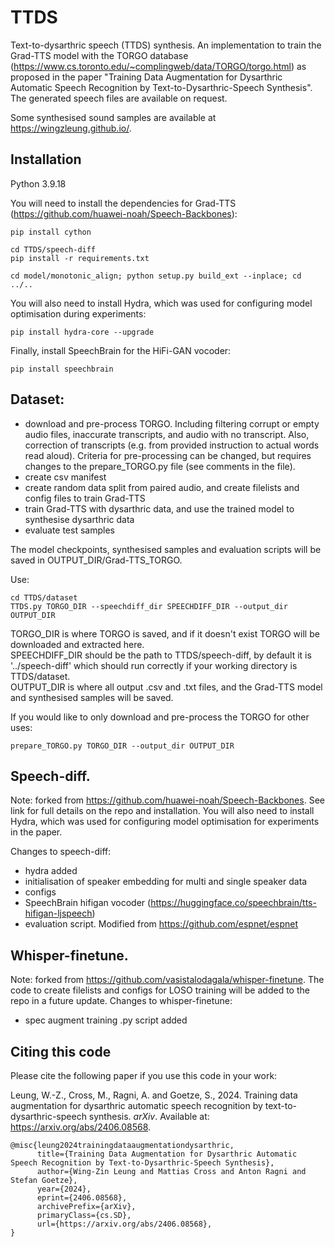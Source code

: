 # TTDS
Text-to-dysarthric speech (TTDS) synthesis. An implementation to train the Grad-TTS model with the TORGO database (https://www.cs.toronto.edu/~complingweb/data/TORGO/torgo.html) as proposed in the paper "Training Data Augmentation for Dysarthric Automatic Speech Recognition by Text-to-Dysarthric-Speech Synthesis". The generated speech files are available on request.

Some synthesised sound samples are available at https://wingzleung.github.io/. 

## Installation

Python 3.9.18

You will need to install the dependencies for Grad-TTS (https://github.com/huawei-noah/Speech-Backbones):

```
pip install cython
```

```
cd TTDS/speech-diff
pip install -r requirements.txt
```

```
cd model/monotonic_align; python setup.py build_ext --inplace; cd ../..
```

You will also need to install Hydra, which was used for configuring model optimisation during experiments:
```
pip install hydra-core --upgrade
```

Finally, install SpeechBrain for the HiFi-GAN vocoder:
```
pip install speechbrain
```


## Dataset:
- download and pre-process TORGO. Including filtering corrupt or empty audio files, inaccurate transcripts, and audio with no transcript. Also, correction of transcripts (e.g. from provided instruction to actual words read aloud). Criteria for pre-processing can be changed, but requires changes to the prepare_TORGO.py file (see comments in the file). 
- create csv manifest
- create random data split from paired audio, and create filelists and config files to train Grad-TTS 
- train Grad-TTS with dysarthric data, and use the trained model to synthesise dysarthric data
- evaluate test samples

The model checkpoints, synthesised samples and evaluation scripts will be saved in OUTPUT_DIR/Grad-TTS_TORGO.

Use:
```
cd TTDS/dataset
TTDS.py TORGO_DIR --speechdiff_dir SPEECHDIFF_DIR --output_dir OUTPUT_DIR
```
TORGO_DIR is where TORGO is saved, and if it doesn't exist TORGO will be downloaded and extracted here. \
SPEECHDIFF_DIR should be the path to TTDS/speech-diff, by default it is '../speech-diff' which should run correctly if your working directory is TTDS/dataset. \
OUTPUT_DIR is where all output .csv and .txt files, and the Grad-TTS model and synthesised samples will be saved.

If you would like to only download and pre-process the TORGO for other uses:
```
prepare_TORGO.py TORGO_DIR --output_dir OUTPUT_DIR
```


## Speech-diff. 
Note: forked from https://github.com/huawei-noah/Speech-Backbones. See link for full details on the repo and installation. You will also need to install Hydra, which was used for configuring model optimisation for experiments in the paper. 

Changes to speech-diff:
- hydra added
- initialisation of speaker embedding for multi and single speaker data
- configs
- SpeechBrain hifigan vocoder (https://huggingface.co/speechbrain/tts-hifigan-ljspeech)
- evaluation script. Modified from https://github.com/espnet/espnet


## Whisper-finetune. 
Note: forked from https://github.com/vasistalodagala/whisper-finetune. The code to create filelists and configs for LOSO training will be added to the repo in a future update. Changes to whisper-finetune:
- spec augment training .py script added

## Citing this code

Please cite the following paper if you use this code in your work:

Leung, W.-Z., Cross, M., Ragni, A. and Goetze, S., 2024. Training data augmentation for dysarthric automatic speech recognition by text-to-dysarthric-speech synthesis. *arXiv*. Available at: https://arxiv.org/abs/2406.08568.

```
@misc{leung2024trainingdataaugmentationdysarthric,
      title={Training Data Augmentation for Dysarthric Automatic Speech Recognition by Text-to-Dysarthric-Speech Synthesis}, 
      author={Wing-Zin Leung and Mattias Cross and Anton Ragni and Stefan Goetze},
      year={2024},
      eprint={2406.08568},
      archivePrefix={arXiv},
      primaryClass={cs.SD},
      url={https://arxiv.org/abs/2406.08568}, 
}
```
